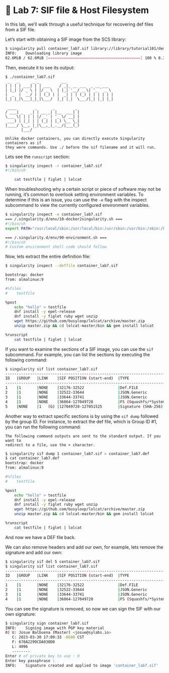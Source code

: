 # 📓 Lab 7: SIF file & Host Filesystem

In this lab, we’ll walk through a useful technique for recovering def files from
a SIF file.

Let’s start with obtaining a SIF image from the SCS library:

```bash
$ singularity pull container_lab7.sif library://library/tutorial101/demo:latest
INFO:    Downloading library image
62.6MiB / 62.6MiB [=========================================] 100 % 8.3 MiB/s 0s
```
Then, execute it to see its output:

```
$ ./container_lab7.sif
 _   _      _ _          __                     
| | | | ___| | | ___    / _|_ __ ___  _ __ ___  
| |_| |/ _ \ | |/ _ \  | |_| '__/ _ \| '_ ` _ \ 
|  _  |  __/ | | (_) | |  _| | | (_) | | | | | |
|_| |_|\___|_|_|\___/  |_| |_|  \___/|_| |_| |_|
                                                
 ____        _       _         _ 
/ ___| _   _| | __ _| |__  ___| |
\___ \| | | | |/ _` | '_ \/ __| |
 ___) | |_| | | (_| | |_) \__ \_|
|____/ \__, |_|\__,_|_.__/|___(_)
       |___/                     
```

````{note}
Unlike docker containers, you can directly execute Singularity containers as if
they were commands. Use ./ before the sif filename and it will run.
````

Lets see the `runscript` section:

```bash
$ singularity inspect -r container_lab7.sif 
#!/bin/sh

    cat testfile | figlet | lolcat
```

When troubleshooting why a certain script or piece of software may not be
running, it’s common to overlook setting environment variables. To determine if
this is an issue, you can use the `-e` flag with the inspect subcommand to view
the currently configured environment variables.


```bash
$ singularity inspect -e container_lab7.sif 
=== /.singularity.d/env/10-docker2singularity.sh ===
#!/bin/sh
export PATH="/usr/local/sbin:/usr/local/bin:/usr/sbin:/usr/bin:/sbin:/bin"

=== /.singularity.d/env/90-environment.sh ===
#!/bin/sh
# Custom environment shell code should follow
```

Now, lets extract the entire definition file:

```bash
$ singularity inspect --deffile container_lab7.sif

bootstrap: docker
from: almalinux:9

#%files
#    testfile

%post
    echo "hello" > testfile
    dnf install -y epel-release
    dnf install -y figlet ruby wget unzip
    wget https://github.com/busyloop/lolcat/archive/master.zip
    unzip master.zip && cd lolcat-master/bin && gem install lolcat

%runscript
    cat testfile | figlet | lolcat
```

If you want to examine the sections of a  SIF image, you can use the `sif`
subcommand. For example, you can list the sections by executing the following
command:


```bash
$ singularity sif list container_lab7.sif
------------------------------------------------------------------------------
ID   |GROUP   |LINK    |SIF POSITION (start-end)  |TYPE
------------------------------------------------------------------------------
1    |1       |NONE    |32176-32522               |Def.FILE
2    |1       |NONE    |32522-33644               |JSON.Generic
3    |1       |NONE    |33644-33741               |JSON.Generic
4    |1       |NONE    |36864-127049728           |FS (Squashfs/*System/amd64)
5    |NONE    |1   (G) |127049728-127051525       |Signature (SHA-256)
```

Another way to extract specific sections is by using the `sif dump` followed by
the group ID. For instance, to extract the def file, which is Group ID #1, you
can run the following command:

````{note}
The following command outputs are sent to the standard output. If you want to
redirect to a file, use the > character.
````

```bash
$ singularity sif dump 1 container_lab7.sif > container_lab7.def
$ cat container_lab7.def
bootstrap: docker
from: almalinux:9

#%files
#    testfile

%post
    echo "hello" > testfile
    dnf install -y epel-release
    dnf install -y figlet ruby wget unzip
    wget https://github.com/busyloop/lolcat/archive/master.zip
    unzip master.zip && cd lolcat-master/bin && gem install lolcat

%runscript
    cat testfile | figlet | lolcat
```

And now we have a DEF file back.

We can also remove headers and add our own, for example, lets remove the
signature and add our own:

```bash
$ singularity sif del 5 container_lab7.sif
$ singularity sif list container_lab7.sif
------------------------------------------------------------------------------
ID   |GROUP   |LINK    |SIF POSITION (start-end)  |TYPE
------------------------------------------------------------------------------
1    |1       |NONE    |32176-32522               |Def.FILE
2    |1       |NONE    |32522-33644               |JSON.Generic
3    |1       |NONE    |33644-33741               |JSON.Generic
4    |1       |NONE    |36864-127049728           |FS (Squashfs/*System/amd64)
```

You can see the signature is removed, so now we can sign the SIF with our own
signature:

```bash
$ singularity sign container_lab7.sif
INFO:    Signing image with PGP key material
0) U: Josue Balbuena (Master) <josue@sylabs.io>
   C: 2023-03-30 17:09:33 -0600 CST
   F: 670A2299CDA030D0
   L: 4096
   --------
Enter # of private key to use : 0
Enter key passphrase : 
INFO:    Signature created and applied to image 'container_lab7.sif'
```
